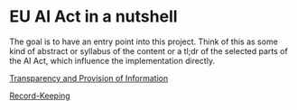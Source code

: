 # EU AI Act in a nutshell

The goal is to have an entry point into this project. Think of this as some kind of abstract or syllabus of the content or a tl;dr of the selected parts of the AI Act, which influence the implementation directly.

[Transparency and Provision of Information](../explanations/transparency.md)

[Record-Keeping](../explanations/record-keeping.md)
